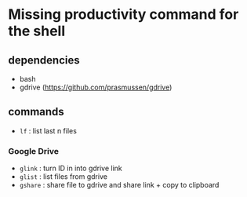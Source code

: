 # Missing productivity command for the shell

## dependencies
- bash 
- gdrive (https://github.com/prasmussen/gdrive)

## commands

- `lf` : list last n files 

### Google Drive 
- `glink` 	: turn ID in into gdrive link 
- `glist` 	: list files from gdrive 
- `gshare` 	: share file to gdrive and share link + copy to clipboard 


